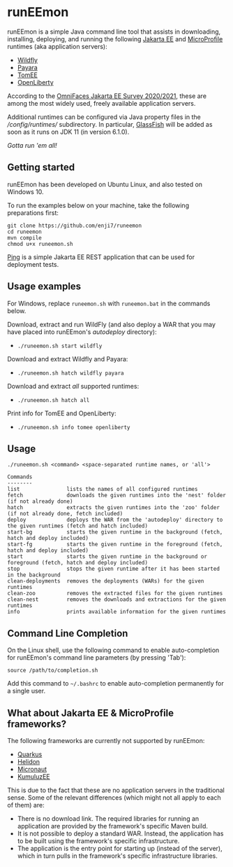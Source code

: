 # runEEmon

runEEmon is a simple Java command line tool that assists in downloading, installing, deploying, and running the following [Jakarta EE](https://jakarta.ee) and [MicroProfile](https://microprofile.io) runtimes (aka application servers):

 * [Wildfly](https://www.wildfly.org/)
 * [Payara](https://www.payara.fish/)
 * [TomEE](https://tomee.apache.org/)
 * [OpenLiberty](https://openliberty.io/)
 
According to the [OmniFaces Jakarta EE Survey 2020/2021](https://arjan-tijms.omnifaces.org/2021/02/jakarta-ee-survey-20202021-results.html), these are among the most widely used, freely available application servers.

Additional runtimes can be configured via Java property files in the */config/runtimes/* subdirectory. In particular, [GlassFish](https://glassfish.org/) will be added as soon as it runs on JDK 11 (in version 6.1.0).

*Gotta run 'em all!*

## Getting started

runEEmon has been developed on Ubuntu Linux, and also tested on Windows 10.

To run the examples below on your machine, take the following preparations first:

```
git clone https://github.com/enji7/runeemon
cd runeemon
mvn compile
chmod u+x runeemon.sh
```

[Ping](https://github.com/enji7/ping) is a simple Jakarta EE REST application that can be used for deployment tests.

## Usage examples

For Windows, replace `runeemon.sh` with `runeemon.bat` in the commands below.

Download, extract and run WildFly (and also deploy a WAR that you may have placed into runEEmon's *autodeploy* directory):

 * `./runeemon.sh start wildfly`

Download and extract Wildfly and Payara:

 * `./runeemon.sh hatch wildfly payara`

Download and extract *all* supported runtimes:

 * `./runeemon.sh hatch all`

Print info for TomEE and OpenLiberty:

 * `./runeemon.sh info tomee openliberty`

## Usage

```
./runeemon.sh <command> <space-separated runtime names, or 'all'>

Commands
--------
list               lists the names of all configured runtimes
fetch              downloads the given runtimes into the 'nest' folder (if not already done)
hatch              extracts the given runtimes into the 'zoo' folder (if not already done, fetch included)
deploy             deploys the WAR from the 'autodeploy' directory to the given runtimes (fetch and hatch included)
start-bg           starts the given runtime in the background (fetch, hatch and deploy included)
start-fg           starts the given runtime in the foreground (fetch, hatch and deploy included)
start              starts the given runtime in the background or foreground (fetch, hatch and deploy included)
stop               stops the given runtime after it has been started in the background
clean-deployments  removes the deployments (WARs) for the given runtimes
clean-zoo          removes the extracted files for the given runtimes
clean-nest         removes the downloads and extractions for the given runtimes
info               prints available information for the given runtimes
```

## Command Line Completion

On the Linux shell, use the following command to enable auto-completion for runEEmon's command line parameters (by pressing 'Tab'):

`source /path/to/completion.sh`

Add this command to `~/.bashrc` to enable auto-completion permanently for a single user.

## What about Jakarta EE & MicroProfile frameworks?

The following frameworks are currently not supported by runEEmon:

 * [Quarkus](https://quarkus.io/)
 * [Helidon](https://helidon.io/)
 * [Micronaut](https://micronaut.io)
 * [KumuluzEE](https://ee.kumuluz.com/)

This is due to the fact that these are no application servers in the traditional sense.
Some of the relevant differences (which might not all apply to each of them) are:

 * There is no download link. The required libraries for running an application are provided by the framework's specific Maven build.
 * It is not possible to deploy a standard WAR. Instead, the application has to be built using the framework's specific infrastructure.
 * The application is the entry point for starting up (instead of the server), which in turn pulls in the framework's specific infrastructure libraries.

